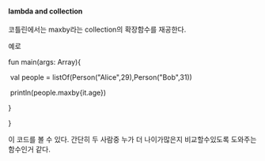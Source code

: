 #### lambda and collection

코틀린에서는 maxby라는 collection의 확장함수를 재공한다.

예로

fun main(args: Array){

​	val people = listOf(Person("Alice",29),Person("Bob",31))

​	println(people.maxby{it.age})

}

}

이 코드를 볼 수 있다. 간단히 두 사람중 누가 더 나이가많은지 비교할수있도록 도와주는 함수인거 같다.